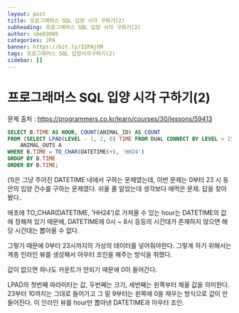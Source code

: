 ```yaml
---
layout: post
title: 프로그래머스 SQL 입양 시각 구하기(2)
subheading: 프로그래머스 SQL 입양 시각 구하기(2)
author: sbe03005
categories: JPA
banner: https://bit.ly/32PAjtM
tags: 프로그래머스 SQL 입양시각구하기(2)
sidebar: []
---
```


# 프로그래머스 SQL 입양 시각 구하기(2)



문제 출처 : https://programmers.co.kr/learn/courses/30/lessons/59413



```sql
SELECT B.TIME AS HOUR, COUNT(ANIMAL_ID) AS COUNT
FROM (SELECT LPAD(LEVEL - 1, 2, 0) TIME FROM DUAL CONNECT BY LEVEL < 25) B, 
    ANIMAL_OUTS A
WHERE B.TIME = TO_CHAR(DATETIME(+), 'HH24')
GROUP BY B.TIME
ORDER BY B.TIME;
```

(1)은 그냥 주어진 DATETIME 내에서 구하는 문제였는데, 이번 문제는 0부터 23 시 동안의 입양 건수를 구하는 문제였다. 쉬울 줄 알았는데 생각보다 애먹은 문제. 답을 찾아봤다..

애초에 TO_CHAR(DATETIME, 'HH24')로 가져올 수 있는 hour는 DATETIME의 값에 정해져 있기 때문에, DATETIME에 0시 ~ 8시 등등의 시간대가 존재하지 않으면 해당 시간대는 뽑아올 수 없다.

그렇기 때문에 0부터 23시까지의 가상의 데이터를 넣어줘야한다. 그렇게 하기 위해서는 계층 인라인 뷰를 생성해서 아우터 조인을 해주는 방식을 취했다.

값이 없으면 하나도 카운트가 안되기 때문에 0이 들어간다.



LPAD의 첫번째 파라미터는 값, 두번째는 크기, 세번째는 왼쪽부터 채울 값을 의미한다. 23부터 10까지는 그대로 들어가고 그 밑 9부터는 왼쪽에 0을 채우는 방식으로 값이 만들어진다. 이 인라인 뷰를 hour만 뽑아낸 DATETIME과 아우터 조인.

